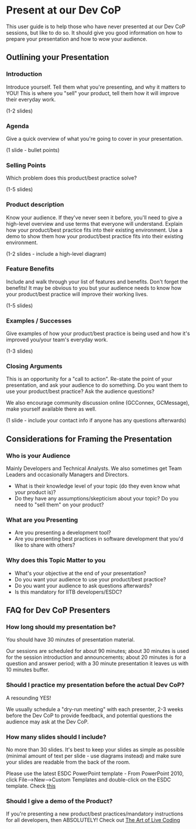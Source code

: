 # Present at our Dev CoP

This user guide is to help those who have never presented at our Dev CoP sessions, but like to do so. It should give you good information on how to prepare your presentation and how to wow your audience.

## Outlining your Presentation

### Introduction

Introduce yourself. Tell them what you're presenting, and why it matters to YOU! This is where you "sell" your product, tell them how it will improve their everyday work.

(1-2 slides)

### Agenda

Give a quick overview of what you're going to cover in your presentation.

(1 slide - bullet points)

### Selling Points

Which problem does this product/best practice solve?

(1-5 slides)

### Product description

Know your audience. If they've never seen it before, you'll need to give a high-level overview and use terms that everyone will understand. Explain how your product/best practice fits into their existing environment. Use a demo to show them how your product/best practice fits into their existing environment.

(1-2 slides - include a high-level diagram)

### Feature Benefits

Include and walk through your list of features and benefits. Don't forget the benefits! It may be obvious to you but your audience needs to know how your product/best practice will improve their working lives.

(1-5 slides)

### Examples / Successes

Give examples of how your product/best practice is being used and how it's improved you/your team's everyday work.

(1-3 slides)

### Closing Arguments

This is an opportunity for a "call to action". Re-state the point of your presentation, and ask your audience to do something. Do you want them to use your product/best practice? Ask the audience questions?

We also encourage community discussion online (GCConnex, GCMessage), make yourself available there as well.

(1 slide - include your contact info if anyone has any questions afterwards)

## Considerations for Framing the Presentation

### Who is your Audience

Mainly Developers and Technical Analysts. We also sometimes get Team Leaders and occasionally Managers and Directors.

- What is their knowledge level of your topic (do they even know what your product is)?
- Do they have any assumptions/skepticism about your topic? Do you need to "sell them" on your product?

### What are you Presenting

- Are you presenting a development tool?
- Are you presenting best practices in software development that you'd like to share with others?

### Why does this Topic Matter to you

- What's your objective at the end of your presentation?
- Do you want your audience to use your product/best practice?
- Do you want your audience to ask questions afterwards?
- Is this mandatory for IITB developers/ESDC?

## FAQ for Dev CoP Presenters

### How long should my presentation be?

You should have 30 minutes of presentation material.

Our sessions are scheduled for about 90 minutes; about 30 minutes is used for the session introduction and announcements; about 20 minutes is for a question and answer period; with a 30 minute presentation it leaves us with 10 minutes buffer.

### Should I practice my presentation before the actual Dev CoP?

A resounding YES!

We usually schedule a "dry-run meeting" with each presenter, 2-3 weeks before the Dev CoP to provide feedback, and potential questions the audience may ask at the Dev CoP.

### How many slides should I include?

No more than 30 slides. It's best to keep your slides as simple as possible (minimal amount of text per slide - use diagrams instead) and make sure your slides are readable from the back of the room.

Please use the latest ESDC PowerPoint template - From PowerPoint 2010, click File-->New-->Custom Templates and double-click on the ESDC template. Check [this](http://esdc.prv/en/intersection/2012/09/i135_1346860957084.shtml)

### Should I give a demo of the Product?

If you're presenting a new product/best practices/mandatory instructions for all developers, then ABSOLUTELY! Check out [The Art of Live Coding](https://medium.com/@azamsharp/the-art-of-live-coding-459f0c5910c1)

